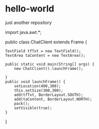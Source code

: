 # hello-world
just another repository 

import java.awt.*;

public class ChatClient extends Frame {
	
	TextField tfTxt = new TextField();
	TextArea taContent = new TextArea();

	public static void main(String[] args) {
		new ChatClient().launchFrame();

	}
	public void launchFrame() {
		setLocation(400,300);
		this.setSize(300,300);
		add(tfTxt, BorderLayout.SOUTH);
		add(taContent, BorderLayout.NORTH);
		pack();
		setVisible(true);
	}
}
